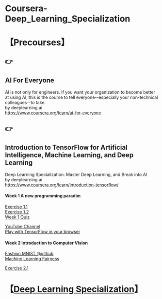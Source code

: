 # Coursera-Deep_Learning_Specialization 

# 【Precourses】

## :point_right:  
## AI For Everyone  
AI is not only for engineers. If you want your organization to become better at using AI, this is the course to tell everyone--especially your non-technical colleagues--to take.  
by deeplearning.ai  
https://www.coursera.org/learn/ai-for-everyone

## :point_right:  
## Introduction to TensorFlow for Artificial Intelligence, Machine Learning, and Deep Learning
Deep Learning Specialization. Master Deep Learning, and Break into AI  
by deeplearning.ai  
https://www.coursera.org/learn/introduction-tensorflow/

#### Week 1 A new programming paradim  
[Exercise 1.1](https://github.com/Nov05/Coursera-Deep_Learning_Specialization/blob/master/Colab1_for_deeplearn.ipynb)  
[Exercise 1.2](https://github.com/Nov05/Coursera-Deep_Learning_Specialization/blob/master/Exercise_1_House_Prices_Question.ipynb)  
[Week 1 Quiz](https://github.com/Nov05/Coursera-Deep_Learning_Specialization/blob/master/Week%201%20Quiz.pdf)  

[YouTube Channel](https://www.youtube.com/tensorflow)  
[Play with TensorFlow in your browser](http://playground.tensorflow.org/)  

#### Week 2 Introduction to Computer Vision  
[Fashion MNIST @github](https://github.com/zalandoresearch/fashion-mnist)  
[Machine Learning Fairness](https://developers.google.com/machine-learning/fairness-overview/)

[Exercise 2.1](https://github.com/Nov05/Coursera-Deep_Learning_Specialization/blob/master/Course_1_Part_4_Lesson_2_Notebook.ipynb)
 
# 【[Deep Learning Specialization](https://www.coursera.org/specializations/deep-learning)】  

